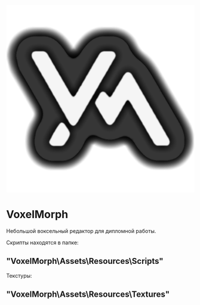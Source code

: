 ![VoxelMorphLogo](https://github.com/Aleksey-co/VoxelMorph/blob/main/VoxelMorph/Assets/Resources/Textures/Logo2.png)
# VoxelMorph
Небольшой воксельный редактор для дипломной работы.

Скрипты находятся в папке: 
## "VoxelMorph\Assets\Resources\Scripts"

Текстуры: 
## "VoxelMorph\Assets\Resources\Textures"
